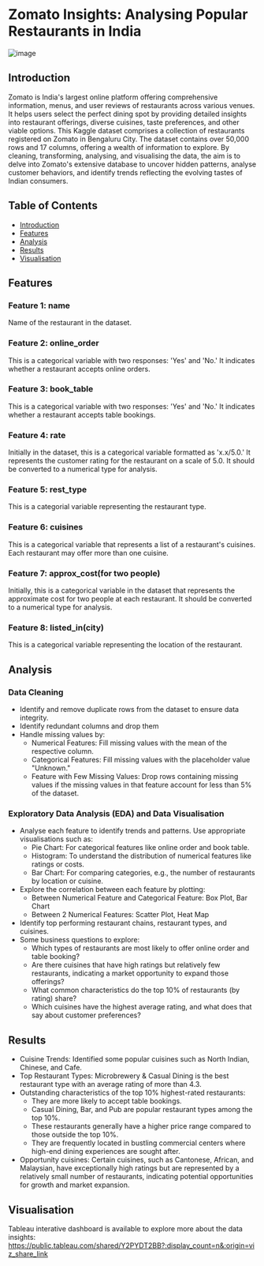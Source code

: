 # Zomato Insights: Analysing Popular Restaurants in India

![image](https://github.com/user-attachments/assets/11bed77f-fbfa-4dc7-82cf-89c11dc7f403)


## Introduction
Zomato is India's largest online platform offering comprehensive information, menus, and user reviews of restaurants across various venues. It helps users select the perfect dining spot by providing detailed insights into restaurant offerings, diverse cuisines, taste preferences, and other viable options. This Kaggle dataset comprises a collection of restaurants registered on Zomato in Bengaluru City. The dataset contains over 50,000 rows and 17 columns, offering a wealth of information to explore. By cleaning, transforming, analysing, and visualising the data, the aim is to delve into Zomato's extensive database to uncover hidden patterns, analyse customer behaviors, and identify trends reflecting the evolving tastes of Indian consumers.


## Table of Contents
- [Introduction](#introduction)
- [Features](#features)
- [Analysis](#analysis)
- [Results](#results)
- [Visualisation](#visualisation)


## Features
### Feature 1: name
Name of the restaurant in the dataset.

### Feature 2: online_order
This is a categorical variable with two responses: 'Yes' and 'No.' It indicates whether a restaurant accepts online orders.

### Feature 3: book_table
This is a categorical variable with two responses: 'Yes' and 'No.' It indicates whether a restaurant accepts table bookings.

### Feature 4: rate
Initially in the dataset, this is a categorical variable formatted as 'x.x/5.0.' It represents the customer rating for the restaurant on a scale of 5.0. It should be converted to a numerical type for analysis.

### Feature 5: rest_type
This is a categorial variable representing the restaurant type.

### Feature 6: cuisines
This is a categorical variable that represents a list of a restaurant's cuisines. Each restaurant may offer more than one cuisine.

### Feature 7: approx_cost(for two people)
Initially, this is a categorical variable in the dataset that represents the approximate cost for two people at each restaurant. It should be converted to a numerical type for analysis.

### Feature 8: listed_in(city)
This is a categorical variable representing the location of the restaurant.


## Analysis
### Data Cleaning
- Identify and remove duplicate rows from the dataset to ensure data integrity.
- Identify redundant columns and drop them
- Handle missing values by:
  - Numerical Features: Fill missing values with the mean of the respective column.
  - Categorical Features: Fill missing values with the placeholder value "Unknown."
  - Feature with Few Missing Values: Drop rows containing missing values if the missing values in that feature account for less than 5% of the dataset.

### Exploratory Data Analysis (EDA) and Data Visualisation
- Analyse each feature to identify trends and patterns. Use appropriate visualisations such as:
  - Pie Chart: For categorical features like online order and book table.
  - Histogram: To understand the distribution of numerical features like ratings or costs.
  - Bar Chart: For comparing categories, e.g., the number of restaurants by location or cuisine.
- Explore the correlation between each feature by plotting:
  - Between Numerical Feature and Categorical Feature: Box Plot, Bar Chart
  - Between 2 Numerical Features: Scatter Plot, Heat Map
- Identify top performing restaurant chains, restaurant types, and cuisines.
- Some business questions to explore:
  - Which types of restaurants are most likely to offer online order and table booking?
  - Are there cuisines that have high ratings but relatively few restaurants, indicating a market opportunity to expand those offerings?
  - What common characteristics do the top 10% of restaurants (by rating) share?
  - Which cuisines have the highest average rating, and what does that say about customer preferences?


## Results
- Cuisine Trends: Identified some popular cuisines such as North Indian, Chinese, and Cafe.
- Top Restaurant Types: Microbrewery & Casual Dining is the best restaurant type with an average rating of more than 4.3.
- Outstanding characteristics of the top 10% highest-rated restaurants:
  - They are more likely to accept table bookings.
  - Casual Dining, Bar, and Pub are popular restaurant types among the top 10%.
  - These restaurants generally have a higher price range compared to those outside the top 10%.
  - They are frequently located in bustling commercial centers where high-end dining experiences are sought after.
- Opportunity cuisines: Certain cuisines, such as Cantonese, African, and Malaysian, have exceptionally high ratings but are represented by a relatively small number of restaurants, indicating potential opportunities for growth and market expansion.


## Visualisation
Tableau interative dashboard is available to explore more about the data insights: https://public.tableau.com/shared/Y2PYDT2BB?:display_count=n&:origin=viz_share_link
